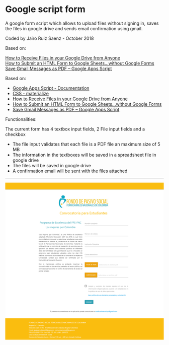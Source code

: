 # Google script form
A google form script which allows to upload files without signing in, saves the files in google drive and sends email confirmation using gmail.

Coded by Jairo Ruiz Saenz - October 2018

Based on:

[How to Receive Files in your Google Drive from Anyone](https://www.labnol.org/internet/receive-files-in-google-drive/19697/) <br/>
[How to Submit an HTML Form to Google Sheets…without Google Forms](https://medium.com/@dmccoy/how-to-submit-an-html-form-to-google-sheets-without-google-forms-b833952cc175) <br/>
[Save Gmail Messages as PDF – Google Apps Script](https://ctrlq.org/code/19117-save-gmail-as-pdf?_ga=2.160396157.1718000879.1540091702-379554840.1539588470)

Based on:

+ [Google Apps Script - Documentation](https://developers.google.com/apps-script/)
+ [CSS - materialize](https://materializecss.com/)
+ [How to Receive Files in your Google Drive from Anyone](https://www.labnol.org/internet/receive-files-in-google-drive/19697/)
+ [How to Submit an HTML Form to Google Sheets…without Google Forms](https://medium.com/@dmccoy/how-to-submit-an-html-form-to-google-sheets-without-google-forms-b833952cc175) 
+ [Save Gmail Messages as PDF – Google Apps Script](https://ctrlq.org/code/19117-save-gmail-as-pdf?_ga=2.160396157.1718000879.1540091702-379554840.1539588470)

Functionalities:

The current form has 4 textbox input fields, 2 File input fields and a checkbox
+ The file input validates that each file is a PDF file an maximum size of 5 MB
+ The information in the textboxes will be saved in a spreadsheet file in google drive
+ The files will be saved in google drive
+ A confirmation email will be sent with the files attached

***

!["Form Image"](form.png)

